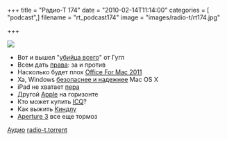 +++
title = "Радио-Т 174"
date = "2010-02-14T11:14:00"
categories = [ "podcast",]
filename = "rt_podcast174"
image = "images/radio-t/rt174.jpg"

+++

![](https://radio-t.com/images/radio-t/rt174.jpg)

- Вот и вышел "[убийца всего](http://internetno.net/2010/02/10/google-buzz/)" от Гугл
- Всем дать [права](http://hitech.tomsk.ru/newsinternet/14195-top-menedzher-microsoft-nastaivaet-na-vvedenii.html): за и против
- Насколько будет плох [Office For Mac 2011](http://gizmodo.com/5469570/office-for-mac-2011-first-look-ribbons-sharing-and-outlook)
- Ха, Windows [безопаснее и надежнее](http://www.securitylab.ru/news/390613.php) Mac OS X
- iPad не хватает [пера](http://hard.compulenta.ru/505051/)
- Другой [Apple](http://www.mobile-review.com/fullnews/main/2010/February/11.shtml#28208) на горизонте
- Кто может купить [ICQ](http://internet.cnews.ru/news/top/index.shtml?2010/02/11/379275)?
- Как выжить [Киндлу](http://www.appleinsider.com/articles/10/02/12/amazon_may_compete_with_apple_ipad_by_giving_away_free_kindles.html)
- [Aperture 3](http://deepapple.com/news/36172.html) все еще тормоз

[Аудио](https://archive.rucast.net/radio-t/media/rt_podcast174.mp3)
[radio-t.torrent](http://www.radio-t.com/torrents/rt_podcast174.mp3.torrent)
<audio src="https://archive.rucast.net/radio-t/media/rt_podcast174.mp3" preload="none"></audio>
